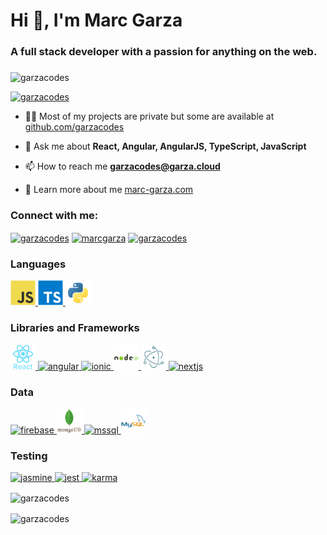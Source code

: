 <h1>Hi 👋, I'm Marc Garza</h1>
<h3 style="margin-bottom: 20px">A full stack developer with a passion for anything on the web.</h3>

###  

<p align="left"> <img src="https://komarev.com/ghpvc/?username=garzacodes&label=Profile%20views&color=0e75b6&style=flat" alt="garzacodes" /> </p>

<p align="left"> <a href="https://twitter.com/garzacodes" target="blank"><img src="https://img.shields.io/twitter/follow/garzacodes?logo=twitter&style=for-the-badge" alt="garzacodes" /></a> </p>

- 👨‍💻 Most of my projects are private but some are available at [github.com/garzacodes](github.com/garzacodes)

- 💬 Ask me about **React, Angular, AngularJS, TypeScript, JavaScript**

- 📫 How to reach me **garzacodes@garza.cloud**

- 📄 Learn more about me [marc-garza.com](marc-garza.com)

<h3 align="left">Connect with me:</h3>

<p align="left">
<a href="https://twitter.com/garzacodes" target="blank"><img align="center" src="https://raw.githubusercontent.com/rahuldkjain/github-profile-readme-generator/master/src/images/icons/Social/twitter.svg" alt="garzacodes" height="30" width="40" /></a>
<a href="https://linkedin.com/in/marcgarza" target="blank"><img align="center" src="https://raw.githubusercontent.com/rahuldkjain/github-profile-readme-generator/master/src/images/icons/Social/linked-in-alt.svg" alt="marcgarza" height="30" width="40" /></a>
<a href="https://www.youtube.com/c/garzacodes" target="blank"><img align="center" src="https://raw.githubusercontent.com/rahuldkjain/github-profile-readme-generator/master/src/images/icons/Social/youtube.svg" alt="garzacodes" height="30" width="40" /></a>
</p>


<h3 align="left">Languages</h3>

<p align="left">
    <a
    href="https://developer.mozilla.org/en-US/docs/Web/JavaScript"
    target="_blank"
    rel="noreferrer"
  >
    <img
      src="https://raw.githubusercontent.com/devicons/devicon/master/icons/javascript/javascript-original.svg"
      alt="javascript"
      width="40"
      height="40"
    />
  </a>
  <a href="https://www.typescriptlang.org/" target="_blank" rel="noreferrer">
    <img
      src="https://raw.githubusercontent.com/devicons/devicon/master/icons/typescript/typescript-original.svg"
      alt="typescript"
      width="40"
      height="40"
    />
  </a><a href="https://www.python.org" target="_blank" rel="noreferrer">
    <img
      src="https://raw.githubusercontent.com/devicons/devicon/master/icons/python/python-original.svg"
      alt="python"
      width="40"
      height="40"
    />
  </a>

  </p>


  <h3 align="left">Libraries and Frameworks</h3>
  <!-- Libraries and Frameworks -->
  <p align="left">

  <a href="https://reactjs.org/" target="_blank" rel="noreferrer">
    <img
      src="https://raw.githubusercontent.com/devicons/devicon/master/icons/react/react-original-wordmark.svg"
      alt="react"
      width="40"
      height="40"
    />
  </a><a href="https://angular.io" target="_blank" rel="noreferrer">
    <img
      src="https://angular.io/assets/images/logos/angular/angular.svg"
      alt="angular"
      width="40"
      height="40"
    />
  </a><a href="https://ionicframework.com" target="_blank" rel="noreferrer">
    <img
      src="https://upload.wikimedia.org/wikipedia/commons/d/d1/Ionic_Logo.svg"
      alt="ionic"
      width="40"
      height="40"
    />
  </a><a href="https://nodejs.org" target="_blank" rel="noreferrer">
    <img
      src="https://raw.githubusercontent.com/devicons/devicon/master/icons/nodejs/nodejs-original-wordmark.svg"
      alt="nodejs"
      width="40"
      height="40"
    />
  </a><a href="https://www.electronjs.org" target="_blank" rel="noreferrer">
    <img
      src="https://raw.githubusercontent.com/devicons/devicon/master/icons/electron/electron-original.svg"
      alt="electron"
      width="40"
      height="40"
    />
    
<a href="https://nextjs.org/" target="_blank">
  <img
    src="https://cdn.worldvectorlogo.com/logos/nextjs-3.svg"
    alt="nextjs"
    width="40"
    height="40"
  />
</a>

</p>

<!-- Databases -->
<h3 align="left">Data</h3>
<p align="left">

  <a href="https://firebase.google.com/" target="_blank" rel="noreferrer">
    <img
      src="https://www.vectorlogo.zone/logos/firebase/firebase-icon.svg"
      alt="firebase"
      width="40"
      height="40"
    />
  </a><a href="https://www.mongodb.com/" target="_blank" rel="noreferrer">
    <img
      src="https://raw.githubusercontent.com/devicons/devicon/master/icons/mongodb/mongodb-original-wordmark.svg"
      alt="mongodb"
      width="40"
      height="40"
    />
  </a><a
    href="https://www.microsoft.com/en-us/sql-server"
    target="_blank"
    rel="noreferrer"
  >
    <img
      src="https://www.svgrepo.com/show/303229/microsoft-sql-server-logo.svg"
      alt="mssql"
      width="40"
      height="40"
    />
  </a><a href="https://www.mysql.com/" target="_blank" rel="noreferrer">
    <img
      src="https://raw.githubusercontent.com/devicons/devicon/master/icons/mysql/mysql-original-wordmark.svg"
      alt="mysql"
      width="40"
      height="40"
    />
  </a>


  </p>
  
  <h3 align="left">Testing</h3>
  <!-- TESTING  -->
  <p align="left">

  <a href="https://jasmine.github.io/" target="_blank" rel="noreferrer">
    <img
      src="https://www.vectorlogo.zone/logos/jasmine/jasmine-icon.svg"
      alt="jasmine"
      width="40"
      height="40"
    />
  </a><a href="https://jestjs.io" target="_blank" rel="noreferrer">
    <img
      src="https://www.vectorlogo.zone/logos/jestjsio/jestjsio-icon.svg"
      alt="jest"
      width="40"
      height="40"
    />
  </a><a
    href="https://karma-runner.github.io/latest/index.html"
    target="_blank"
    rel="noreferrer"
  >
    <img
      src="https://raw.githubusercontent.com/detain/svg-logos/780f25886640cef088af994181646db2f6b1a3f8/svg/karma.svg"
      alt="karma"
      width="40"
      height="40"
    />
  </a>

</p>

<p>
  <img
    align="center"
    src="https://github-readme-stats.vercel.app/api/top-langs?username=garzacodes&show_icons=true&locale=en&layout=compact"
    alt="garzacodes"
  />
</p>

<p>
  <img
    align="center"
    src="https://github-readme-streak-stats.herokuapp.com/?user=garzacodes&"
    alt="garzacodes"
  />
</p>

